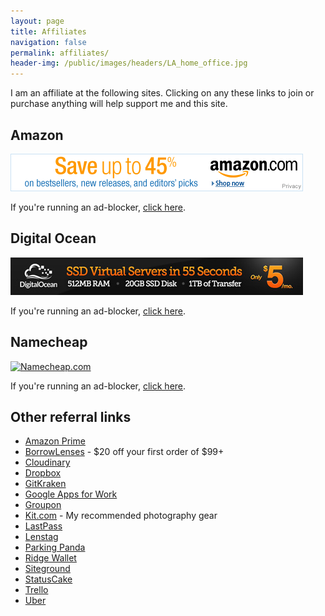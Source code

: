 ```yaml
---
layout: page
title: Affiliates
navigation: false
permalink: affiliates/
header-img: /public/images/headers/LA_home_office.jpg
---
```


I am an affiliate at the following sites. Clicking on any these links to join or purchase anything will help support me and this site.

## Amazon

<a href="http://www.amazon.com/b/ref=as_sl_pc_tf_lc?node=283155&tag=sunpech-20&camp=15329&creative=394453&linkCode=ur1&adid=198E6BMHT8CTQ90TFSZM&&ref-refURL=http%3A%2F%2Frcm-na.amazon-adsystem.com%2Fe%2Fcm%3Ft%3Dsunpech-20%26o%3D1%26p%3D26%26l%3Dur1%26category%3Dbooks%26banner%3D07A5YDZW1YN7CT62EMR2%26f%3Difr%26linkID%3DKBWCIBZRYKDS76JJ"><img src="/public/images/affiliates/amazon-468x60.gif" width="468" height="60" alt="Amazon" border="0" /></a>

If you're running an ad-blocker, [click here](http://www.amazon.com/b/ref=as_sl_pc_tf_lc?node=283155&tag=sunpech-20&camp=15329&creative=394453&linkCode=ur1&adid=198E6BMHT8CTQ90TFSZM&&ref-refURL=http%3A%2F%2Frcm-na.amazon-adsystem.com%2Fe%2Fcm%3Ft%3Dsunpech-20%26o%3D1%26p%3D26%26l%3Dur1%26category%3Dbooks%26banner%3D07A5YDZW1YN7CT62EMR2%26f%3Difr%26linkID%3DKBWCIBZRYKDS76JJ).

## Digital Ocean

<a href="https://www.digitalocean.com/?refcode=cbdbc78d2cc8"><img src="/public/images/affiliates/ssd-virtual-servers-banner-468x60.jpg" alt="Digital Ocean" border="0" width="468" height="60" /></a>

If you're  running an ad-blocker, [click here](https://www.digitalocean.com/?refcode=cbdbc78d2cc8).

## Namecheap

<a href="https://www.namecheap.com/?aff=63676"><img src="http://files.namecheap.com/graphics/linkus/468x60-4.gif" width="468" height="60" border="0" alt="Namecheap.com"></a>

If you're  running an ad-blocker, [click here](https://www.namecheap.com/?aff=63676).

## Other referral links

* [Amazon Prime](http://www.amazon.com/dp/B00DBYBNEE?_encoding=UTF8&ref=mrp_10002_shr_cpbd_rf_d&refcust=AZGEHQ225EO67OKL5ORKHN6IYE)
* [BorrowLenses](https://www.talkable.com/x/ECqWAZ) - $20 off your first order of $99+
* [Cloudinary](http://cloudinary.com/invites/lpov9zyyucivvxsnalc5/ehbqvpqromhkepo5z5yd)
* [Dropbox](https://db.tt/pHCTifn)
* [GitKraken](https://www.gitkraken.com/invite/28dNjYLM)
* [Google Apps for Work](https://goo.gl/PsqXKA)
* [Groupon](https://www.groupon.com/visitor_referral/h/6f92ebed-203f-48bb-a581-2ae84791f038)
* [Kit.com](https://kit.com/sunpech) - My recommended photography gear
* [LastPass](https://lastpass.com/f?3306226)
* [Lenstag](https://www.lenstag.com/invite/7gb07)
* [Parking Panda](https://www.parkingpanda.com/invite/sunpech)
* [Ridge Wallet](https://www.talkable.com/x/oH7Er3)
* [Siteground](https://www.siteground.com/?referrer_id=7534499)
* [StatusCake](https://www.statuscake.com/?aff=22752)
* [Trello](https://trello.com/sunpech/recommend)
* [Uber](https://www.uber.com/invite/ubersunpech)
